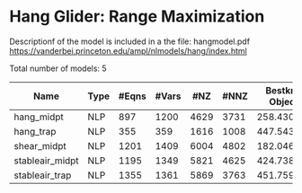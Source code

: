 # Hang Glider: Range Maximization

Descriptionf of the model is included in a the file: hangmodel.pdf
https://vanderbei.princeton.edu/ampl/nlmodels/hang/index.html

Total number of models:   5

| Name            | Type | #Eqns | #Vars | #NZ  | #NNZ | Bestknown Objective |
|-----------------|------|-------|-------|------|------|---------------------|
| hang_midpt      | NLP  | 897   | 1200  | 4629 | 3731 | 258.43018627        |
| hang_trap       | NLP  | 355   | 359   | 1616 | 1008 | 447.54394665        |
| shear_midpt     | NLP  | 1201  | 1409  | 6004 | 4802 | 182.04610423        |
| stableair_midpt | NLP  | 1195  | 1349  | 5821 | 4625 | 424.73837204        |
| stableair_trap  | NLP  | 1355  | 1361  | 5869 | 3763 | 451.75927297        |